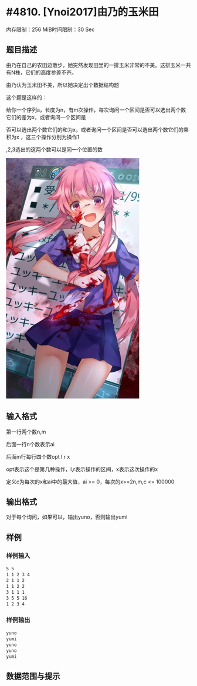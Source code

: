 # #4810. [Ynoi2017]由乃的玉米田

内存限制：256 MiB时间限制：30 Sec

## 题目描述

由乃在自己的农田边散步，她突然发现田里的一排玉米非常的不美。这排玉米一共有N株，它们的高度参差不齐。

由乃认为玉米田不美，所以她决定出个数据结构题

 

这个题是这样的：

给你一个序列a，长度为n，有m次操作，每次询问一个区间是否可以选出两个数它们的差为x，或者询问一个区间是

否可以选出两个数它们的和为x，或者询问一个区间是否可以选出两个数它们的乘积为x ，这三个操作分别为操作1

,2,3选出的这两个数可以是同一个位置的数

![](upload/201704/vv1(4).jpg)

## 输入格式

第一行两个数n,m

后面一行n个数表示ai

后面m行每行四个数opt l r x

opt表示这个是第几种操作，l,r表示操作的区间，x表示这次操作的x

定义c为每次的x和ai中的最大值，ai >= 0，每次的x>=2n,m,c <= 100000

## 输出格式

对于每个询问，如果可以，输出yuno，否则输出yumi

## 样例

### 样例输入

    
    5 5
    1 1 2 3 4
    2 1 1 2
    1 1 2 2
    3 1 1 1
    3 5 5 16
    1 2 3 4
    

### 样例输出

    
    yuno
    yumi
    yuno
    yuno
    yumi
    
    

## 数据范围与提示
